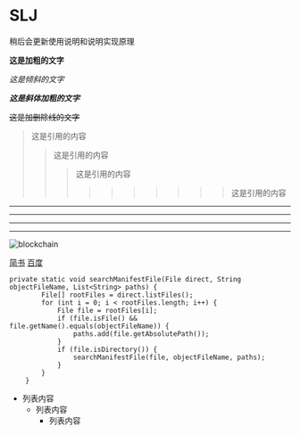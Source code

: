 # SLJ
稍后会更新使用说明和说明实现原理

**这是加粗的文字**

*这是倾斜的文字*

***这是斜体加粗的文字***

~~这是加删除线的文字~~

>这是引用的内容
>>这是引用的内容
>>>这是引用的内容
>>>>>>>>>>这是引用的内容

---
----
***
*****

![blockchain](https://ss0.bdstatic.com/70cFvHSh_Q1YnxGkpoWK1HF6hhy/it/u=702257389,1274025419&fm=27&gp=0.jpg "区块链")

[简书](http://jianshu.com)
[百度](http://baidu.com)

```
private static void searchManifestFile(File direct, String objectFileName, List<String> paths) {
        File[] rootFiles = direct.listFiles();
        for (int i = 0; i < rootFiles.length; i++) {
            File file = rootFiles[i];
            if (file.isFile() && file.getName().equals(objectFileName)) {
                paths.add(file.getAbsolutePath());
            }
            if (file.isDirectory()) {
                searchManifestFile(file, objectFileName, paths);
            }
        }
    }
```

- 列表内容
    + 列表内容
        * 列表内容


